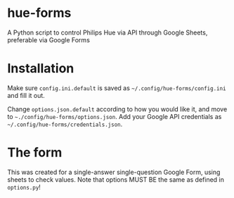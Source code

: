 # hue-forms
A Python script to control Philips Hue via API through Google Sheets, preferable via Google Forms

# Installation

Make sure `config.ini.default` is saved as `~/.config/hue-forms/config.ini` and fill it out.

Change `options.json.default` according to how you would like it, and move to `~./config/hue-forms/options.json`. Add your Google API credentials as `~/.config/hue-forms/credentials.json`.

# The form

This was created for a single-answer single-question Google Form, using sheets to check values. Note that options MUST BE the same as defined in `options.py`!